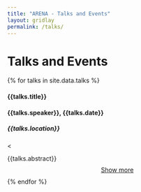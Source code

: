 ```yaml
---
title: "ARENA - Talks and Events"
layout: gridlay
permalink: /talks/
---
```


<style>
 div.text-container {
  margin: 0 auto;
  width: 75%;
}

.hideContent {
  overflow: hidden;
  line-height: 1em;
  height: 2em;
}

.showContent {
  line-height: 1em;
  height: auto;
}

.showContent {
  height: auto;
}

.show-more {
  padding: 10px 0;
  text-align: center;
}
</style>
<script src="https://ajax.googleapis.com/ajax/libs/jquery/1.7.0/jquery.min.js"></script>
<script src="https://code.jquery.com/ui/1.12.1/jquery-ui.min.js"></script>
# Talks and Events

<div>
  {% for talks in site.data.talks %}
  <h4><b>{{talks.title}}</b></h4>
  <h4>{{talks.speaker}},  {{talks.date}}</h4>
  <h5> {{talks.location}} </h5>
  <<div class="content hideContent">
    <p> {{talks.abstract}} </p>
  </div>
    <div class="show-more">
    <a href="#">Show more</a>
  </div>
  {% endfor %}
  </div>
</div>
